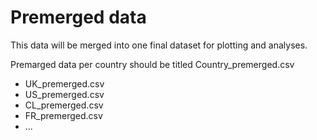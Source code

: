# Premerged data

This data will be merged into one final dataset for plotting and analyses. 

Premarged data per country should be titled Country_premerged.csv
* UK_premerged.csv
* US_premerged.csv
* CL_premerged.csv
* FR_premerged.csv
* ...

